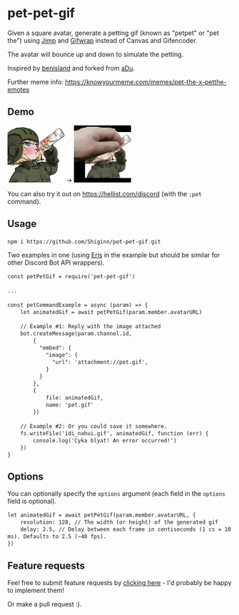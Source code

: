 # pet-pet-gif


Given a square avatar, generate a petting gif (known as "petpet" or "pet the") using [Jimp](https://www.npmjs.com/package/jimp) and [Gifwrap](https://www.npmjs.com/package/gifwrap) instead of Canvas and Gifencoder.

The avatar will bounce up and down to simulate the petting.

Inspired by [benisland](https://benisland.neocities.org/petpet/) and forked from [aDu](https://github.com/aDu/pet-pet-gif).

Further meme info: https://knowyourmeme.com/memes/pet-the-x-petthe-emotes

## Demo

![Input](/example/input.png) → ![Output](/example/output.gif)

You can also try it out on https://hellist.com/discord (with the `;pet` command).

## Usage

`npm i https://github.com/Shiginn/pet-pet-gif.git`

Two examples in one (using [Eris](https://www.npmjs.com/package/eris) in the example but should be similar for other Discord Bot API wrappers).

```
const petPetGif = require('pet-pet-gif')

...

const petCommandExample = async (param) => {
    let animatedGif = await petPetGif(param.member.avatarURL)

    // Example #1: Reply with the image attached
    bot.createMessage(param.channel.id,
        {
          "embed": {
            "image": {
              "url": 'attachment://pet.gif',
            }
          }
        },
        {
            file: animatedGif,
            name: 'pet.gif'
        })

    // Example #2: Or you could save it somewhere.
    fs.writeFile('idi_nahui.gif', animatedGif, function (err) {
        console.log('Cyka blyat! An error occurred!')
    })
}
```

## Options
You can optionally specify the `options` argument (each field in the `options` field is optional).

```
let animatedGif = await petPetGif(param.member.avatarURL, {
    resolution: 128, // The width (or height) of the generated gif
    delay: 2.5, // Delay between each frame in centiseconds (1 cs = 10 ms). Defaults to 2.5 (~40 fps).
})
```


## Feature requests

Feel free to submit feature requests by [clicking here](https://github.com/Shiginn/pet-pet-gif/issues/new?assignees=aDu&labels=&template=feature_request.md&title=i+has+big+idea+for+u%2C+pls+implement) - I'd probably be happy to implement them!

Or make a pull request :).
